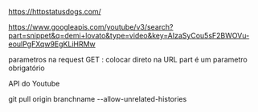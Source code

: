 https://httpstatusdogs.com/

https://www.googleapis.com/youtube/v3/search?part=snippet&q=demi+lovato&type=video&key=AIzaSyCou5sF2BWOVu-eoulPgFXqw9EgKLiHRMw

parametros na request GET : colocar direto na URL 
part é um parametro obrigatório


API do Youtube



git pull origin branchname --allow-unrelated-histories